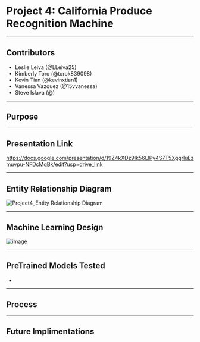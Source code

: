 # Project 4: California Produce Recognition Machine
--------------------------------------------------------------------------------------------------------------
Contributors
--------------------------------------------------------------------------------------------------------------
- Leslie Leiva (@LLeiva25)
- Kimberly Toro (@torok839098)
- Kevin Tian (@kevinxtian1)
- Vanessa Vazquez (@15vvanessa)
- Steve Islava (@)
  
--------------------------------------------------------------------------------------------------------------
Purpose
--------------------------------------------------------------------------------------------------------------


--------------------------------------------------------------------------------------------------------------
Presentation Link
--------------------------------------------------------------------------------------------------------------
https://docs.google.com/presentation/d/19Z4kXDz9Ik56LlPy4S7T5XggrluEzmuvpu-NFDcMqBk/edit?usp=drive_link

--------------------------------------------------------------------------------------------------------------
Entity Relationship Diagram
--------------------------------------------------------------------------------------------------------------
![Project4_Entity Relationship Diagram](https://github.com/lleiva25/Project4/assets/140974405/8fbcd8b0-f1b6-4814-bafb-9139dc4a43dd)

--------------------------------------------------------------------------------------------------------------
Machine Learning Design
--------------------------------------------------------------------------------------------------------------
![image](https://github.com/lleiva25/Project4/assets/140974405/751303fa-f330-40d2-9a87-5850ae2e7d62)

--------------------------------------------------------------------------------------------------------------
PreTrained Models Tested
--------------------------------------------------------------------------------------------------------------
- 
--------------------------------------------------------------------------------------------------------------
Process
--------------------------------------------------------------------------------------------------------------

--------------------------------------------------------------------------------------------------------------
Future Implimentations
--------------------------------------------------------------------------------------------------------------
